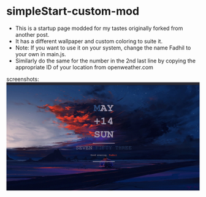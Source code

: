 # simpleStart-custom-mod
- This is a startup page modded for my tastes originally forked from another post.
- It has a different wallpaper and custom coloring to suite it.
- Note: If you want to use it on your system, change the name Fadhil to your own in main.js.
- Similarly do the same for the number in the 2nd last line by copying the appropriate ID of your location from openweather.com

screenshots:
![ss from firefox](https://github.com/fadh1l/simpleStart-custom-mod/blob/main/image.png)

